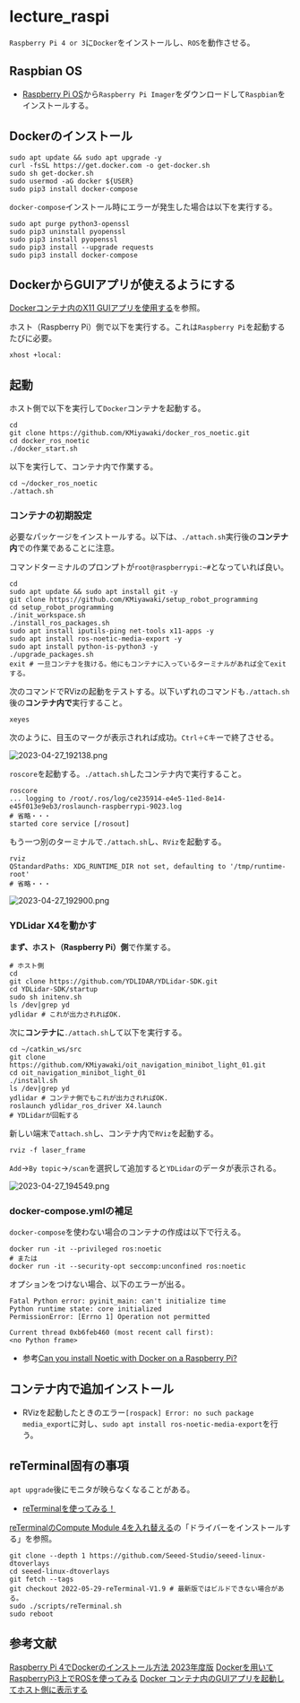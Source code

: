 # lecture_raspi

`Raspberry Pi 4 or 3`に`Docker`をインストールし、`ROS`を動作させる。

## Raspbian OS

- [Raspberry Pi OS](https://www.raspberrypi.com/software/)から`Raspberry Pi Imager`をダウンロードして`Raspbian`をインストールする。

## Dockerのインストール

```shell
sudo apt update && sudo apt upgrade -y
curl -fsSL https://get.docker.com -o get-docker.sh
sudo sh get-docker.sh
sudo usermod -aG docker ${USER}
sudo pip3 install docker-compose
```

`docker-compose`インストール時にエラーが発生した場合は以下を実行する。

```shell
sudo apt purge python3-openssl 
sudo pip3 uninstall pyopenssl
sudo pip3 install pyopenssl
sudo pip3 install --upgrade requests
sudo pip3 install docker-compose
```

## DockerからGUIアプリが使えるようにする

[Dockerコンテナ内のX11 GUIアプリを使用する](https://qiita.com/nobrin/items/59b9b645e5595365c4ac)を参照。

ホスト（Raspberry Pi）側で以下を実行する。これは`Raspberry Pi`を起動するたびに必要。

```shell
xhost +local:
```

## 起動

ホスト側で以下を実行して`Docker`コンテナを起動する。

```shell
cd 
git clone https://github.com/KMiyawaki/docker_ros_noetic.git
cd docker_ros_noetic
./docker_start.sh
```

以下を実行して、コンテナ内で作業する。

```shell
cd ~/docker_ros_noetic
./attach.sh
```

### コンテナの初期設定

必要なパッケージをインストールする。以下は、`./attach.sh`実行後の**コンテナ内**での作業であることに注意。

コマンドターミナルのプロンプトが`root@raspberrypi:~#`となっていれば良い。

```shell
cd
sudo apt update && sudo apt install git -y
git clone https://github.com/KMiyawaki/setup_robot_programming
cd setup_robot_programming
./init_workspace.sh
./install_ros_packages.sh
sudo apt install iputils-ping net-tools x11-apps -y
sudo apt install ros-noetic-media-export -y
sudo apt install python-is-python3 -y
./upgrade_packages.sh
exit # 一旦コンテナを抜ける。他にもコンテナに入っているターミナルがあれば全てexitする。
```

次のコマンドでRVizの起動をテストする。以下いずれのコマンドも`./attach.sh`後の**コンテナ内で**実行すること。

```shell
xeyes
```

次のように、目玉のマークが表示されれば成功。`Ctrl＋C`キーで終了させる。

![2023-04-27_192138.png](./images/2023-04-27_192138.png)

`roscore`を起動する。`./attach.sh`したコンテナ内で実行すること。

```shell
roscore
... logging to /root/.ros/log/ce235914-e4e5-11ed-8e14-e45f013e9eb3/roslaunch-raspberrypi-9023.log
# 省略・・・
started core service [/rosout]
```

もう一つ別のターミナルで`./attach.sh`し、`RViz`を起動する。

```shell
rviz
QStandardPaths: XDG_RUNTIME_DIR not set, defaulting to '/tmp/runtime-root'
# 省略・・・
```

![2023-04-27_192900.png](./images/2023-04-27_192900.png)

### YDLidar X4を動かす

**まず、ホスト（Raspberry Pi）側**で作業する。

```shell
# ホスト側
cd 
git clone https://github.com/YDLIDAR/YDLidar-SDK.git
cd YDLidar-SDK/startup
sudo sh initenv.sh
ls /dev|grep yd
ydlidar # これが出力されればOK.
```

次に**コンテナに**`./attach.sh`して以下を実行する。

```shell
cd ~/catkin_ws/src
git clone https://github.com/KMiyawaki/oit_navigation_minibot_light_01.git
cd oit_navigation_minibot_light_01
./install.sh
ls /dev|grep yd
ydlidar # コンテナ側でもこれが出力されればOK.
roslaunch ydlidar_ros_driver X4.launch
# YDLidarが回転する
```

新しい端末で`attach.sh`し、コンテナ内で`RViz`を起動する。

```shell
rviz -f laser_frame
```

`Add`->`By topic`->`/scan`を選択して追加すると`YDLidar`のデータが表示される。

![2023-04-27_194549.png](./images/2023-04-27_194549.png)

### docker-compose.ymlの補足

`docker-compose`を使わない場合のコンテナの作成は以下で行える。

```shell
docker run -it --privileged ros:noetic
# または
docker run -it --security-opt seccomp:unconfined ros:noetic
```

オプションをつけない場合、以下のエラーが出る。

```shell
Fatal Python error: pyinit_main: can't initialize time
Python runtime state: core initialized
PermissionError: [Errno 1] Operation not permitted

Current thread 0xb6feb460 (most recent call first):
<no Python frame>
```

- 参考[Can you install Noetic with Docker on a Raspberry Pi?](https://answers.ros.org/question/359069/can-you-install-noetic-with-docker-on-a-raspberry-pi/)

## コンテナ内で追加インストール

- RVizを起動したときのエラー`[rospack] Error: no such package media_export`に対し、`sudo apt install ros-noetic-media-export`を行う。

## reTerminal固有の事項

`apt upgrade`後にモニタが映らなくなることがある。

- [reTerminalを使ってみる！](https://pocketgriffon.hatenablog.com/entry/2022/03/13/010200)

[reTerminalのCompute Module 4を入れ替える](https://lab.seeed.co.jp/entry/2021/07/13/120000)の「ドライバーをインストールする」を参照。

```shell
git clone --depth 1 https://github.com/Seeed-Studio/seeed-linux-dtoverlays
cd seeed-linux-dtoverlays
git fetch --tags
git checkout 2022-05-29-reTerminal-V1.9 # 最新版ではビルドできない場合がある。
sudo ./scripts/reTerminal.sh
sudo reboot
```

## 参考文献

[Raspberry Pi 4でDockerのインストール方法 2023年度版](https://raspida.com/rpi4-docker-install)
[Dockerを用いてRaspberryPi3上でROSを使ってみる](https://qiita.com/Spritaro/items/92e504023c2653595e79)
[Docker コンテナ内のGUIアプリを起動してホスト側に表示する](https://zukucode.com/2019/07/docker-gui-show.html)
